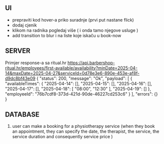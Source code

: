 ## UI

- prepraviti kod hover-a priko suradnje (prvi put nastane flick)
- dodaj cjenik
- klikom na radnika pogledaj više ( i onda tamo njegove usluge )
- add transition to blur i na liste koje iskaču u book-now

## SERVER

Primjer response-a sa ritual.hr
https://api.barbershop-ritual.hr/employees/first-available/availability?minDate=2025-04-14&maxDate=2025-04-27&serviceId=0d78e3e6-890e-453e-af8f-d9dc8bf43e09
{
"status": 200,
"message": "Ok",
"payload": [
{
"availableTimes": {
"2025-04-14": [],
"2025-04-15": [],
"2025-04-16": [],
"2025-04-17": [],
"2025-04-18": [
"08:00",
"12:30"
],
"2025-04-19": []
},
"employeeId": "76b7cdf8-373d-421d-90de-46227cd253c6"
}
],
"errors": {}
}

## DATABASE

1. user can make a booking for a physiotherapy service (when they book an appointment, they can specify the date, the therapist, the service, the service duration and consequently service price )
